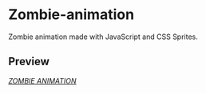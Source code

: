 
# Zombie-animation

Zombie animation made with JavaScript and CSS Sprites.

## Preview

[*ZOMBIE ANIMATION*](https://marizawi.github.io/zombie-animation/)

<!-- Links -->
[website]: https://marizawi.github.io/zombie-animation/

